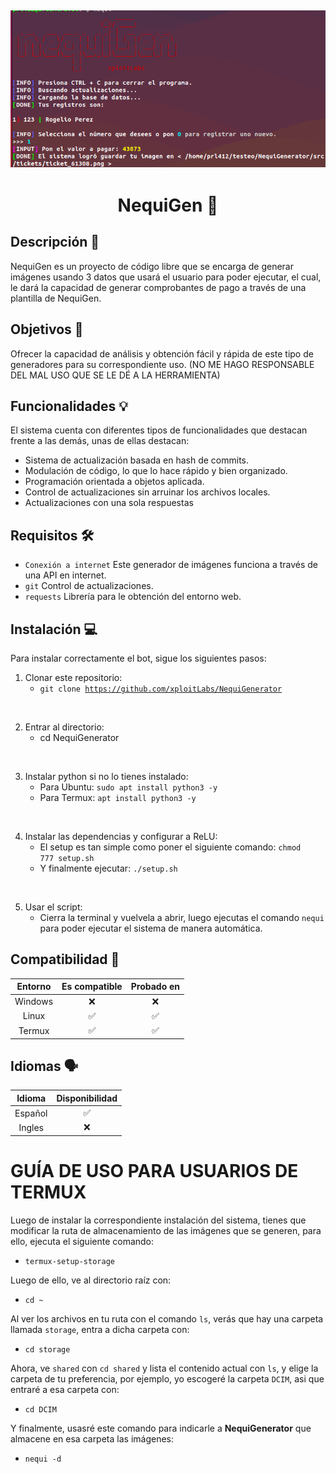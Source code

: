 ![Image](image.png)
---

<center><h1>NequiGen 🏦</h1></center>

## Descripción 📝

NequiGen es un proyecto de código libre que se encarga de generar imágenes usando 3 datos que usará el usuario para poder ejecutar, el cual, le dará la capacidad de generar comprobantes de pago a través de una plantilla de NequiGen.

## Objetivos 🎯

Ofrecer la capacidad de análisis y obtención fácil y rápida de este tipo de generadores para su correspondiente uso. (NO ME HAGO RESPONSABLE DEL MAL USO QUE SE LE DÉ A LA HERRAMIENTA)

## Funcionalidades 💡

El sistema cuenta con diferentes tipos de funcionalidades que destacan frente a las demás, unas de ellas destacan:
- Sistema de actualización basada en hash de commits.
- Modulación de código, lo que lo hace rápido y bien organizado.
- Programación orientada a objetos aplicada.
- Control de actualizaciones sin arruinar los archivos locales.
- Actualizaciones con una sola respuestas

## Requisitos 🛠️

- <code>Conexión a internet</code> Este generador de imágenes funciona a través de una API en internet.
- <code>git</code> Control de actualizaciones.
- <code>requests</code> Librería para le obtención del entorno web.

## Instalación 💻

Para instalar correctamente el bot, sigue los siguientes pasos:

1) Clonar este repositorio:
    - <code>git clone https://github.com/xploitLabs/NequiGenerator</code>

<br>

2) Entrar al directorio:
    - cd NequiGenerator

<br>

3) Instalar python si no lo tienes instalado:
    - Para Ubuntu: <code>sudo apt install python3 -y</code>
    - Para Termux: <code>apt install python3 -y</code>

<br>

4) Instalar las dependencias y configurar a ReLU:
    - El setup es tan simple como poner el siguiente comando: <code>chmod 777 setup.sh</code>
    - Y finalmente ejecutar: <code>./setup.sh</code>

<br>

5) Usar el script:
    - Cierra la terminal y vuelvela a abrir, luego ejecutas el comando <code>nequi</code> para poder ejecutar el sistema de manera automática.

## Compatibilidad 🔨

|   Entorno   | Es compatible | Probado en |
|:------------:|:------------:|:------------:|
|   Windows   |   ❌   |   ❌   |
|   Linux     |   ✅   |   ✅   |
|   Termux    |   ✅   |   ✅   |

## Idiomas 🗣️

|   Idioma   | Disponibilidad |
|:------------:|:------------:|
|   Español   |   ✅   |
|   Ingles     |   ❌   |

# GUÍA DE USO PARA USUARIOS DE TERMUX

Luego de instalar la correspondiente instalación del sistema, tienes que modificar la ruta de almacenamiento de las imágenes que se generen, para ello, ejecuta el siguiente comando:

- <code>termux-setup-storage</code>

<p>Luego de ello, ve al directorio raíz con:</p>

- <code>cd ~</code>

<p>Al ver los archivos en tu ruta con el comando <code>ls</code>, verás que hay una carpeta llamada <code>storage</code>, entra a dicha carpeta con:

- <code>cd storage</code>

<p>Ahora, ve <code>shared</code> con <code>cd shared</code> y lista el contenido actual con <code>ls</code>, y elige la carpeta de tu preferencia, por ejemplo, yo escogeré la carpeta <code>DCIM</code>, asi que entraré a esa carpeta con:

- <code>cd DCIM</code>

<p>Y finalmente, usasré este comando para indicarle a <b>NequiGenerator</b> que almacene en esa carpeta las imágenes:

- <code>nequi -d</code>